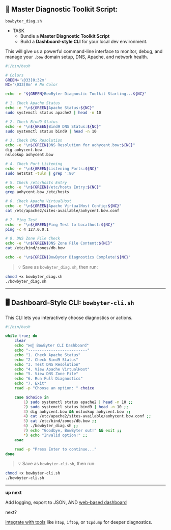 ## 🧰 Master Diagnostic Toolkit Script: 

`bowbyter_diag.sh`

- TASK
  - Bundle a **Master Diagnostic Toolkit Script**
  - Build a **Dashboard-style CLI** for your local dev environment.

This will give us a powerful command-line interface to monitor, debug, and manage your `.bow` domain setup, DNS, Apache, and network health.


```bash
#!/bin/bash

# Colors
GREEN='\033[0;32m'
NC='\033[0m' # No Color

echo -e "${GREEN}BowByter Diagnostic Toolkit Starting...${NC}"

# 1. Check Apache Status
echo -e "\n${GREEN}Apache Status:${NC}"
sudo systemctl status apache2 | head -n 10

# 2. Check Bind9 Status
echo -e "\n${GREEN}Bind9 DNS Status:${NC}"
sudo systemctl status bind9 | head -n 10

# 3. Check DNS Resolution
echo -e "\n${GREEN}DNS Resolution for aohycent.bow:${NC}"
dig aohycent.bow
nslookup aohycent.bow

# 4. Check Port Listening
echo -e "\n${GREEN}Listening Ports:${NC}"
sudo netstat -tuln | grep ':80'

# 5. Check /etc/hosts Entry
echo -e "\n${GREEN}/etc/hosts Entry:${NC}"
grep aohycent.bow /etc/hosts

# 6. Check Apache VirtualHost
echo -e "\n${GREEN}Apache VirtualHost Config:${NC}"
cat /etc/apache2/sites-available/aohycent.bow.conf

# 7. Ping Test
echo -e "\n${GREEN}Ping Test to Localhost:${NC}"
ping -c 4 127.0.0.1

# 8. DNS Zone File Check
echo -e "\n${GREEN}DNS Zone File Content:${NC}"
cat /etc/bind/zones/db.bow

echo -e "\n${GREEN}BowByter Diagnostics Complete!${NC}"
```

> 💡 Save as `bowbyter_diag.sh`, then run:

```bash
chmod +x bowbyter_diag.sh
./bowbyter_diag.sh
```

---

## 🖥️ Dashboard-Style CLI: `bowbyter-cli.sh`

This CLI lets you interactively choose diagnostics or actions.

```bash
#!/bin/bash

while true; do
    clear
    echo "⋈🧠 BowByter CLI Dashboard"
    echo "--------------------------"
    echo "1. Check Apache Status"
    echo "2. Check Bind9 Status"
    echo "3. Test DNS Resolution"
    echo "4. View Apache VirtualHost"
    echo "5. View DNS Zone File"
    echo "6. Run Full Diagnostics"
    echo "7. Exit"
    read -p "Choose an option: " choice

    case $choice in
        1) sudo systemctl status apache2 | head -n 10 ;;
        2) sudo systemctl status bind9 | head -n 10 ;;
        3) dig aohycent.bow && nslookup aohycent.bow ;;
        4) cat /etc/apache2/sites-available/aohycent.bow.conf ;;
        5) cat /etc/bind/zones/db.bow ;;
        6) ./bowbyter_diag.sh ;;
        7) echo "Goodbye, BowByter out!" && exit ;;
        *) echo "Invalid option!" ;;
    esac

    read -p "Press Enter to continue..."
done
```

> 💡 Save as `bowbyter-cli.sh`, then run:
```bash
chmod +x bowbyter-cli.sh
./bowbyter-cli.sh
```

---
**up next**

Add logging, export to JSON, 
AND
[web-based dashboard](web-based_dashboard.md)

next?

[integrate with tools](web-based_dashboard.md) like `htop`, `iftop`, or `tcpdump` for deeper diagnostics.
